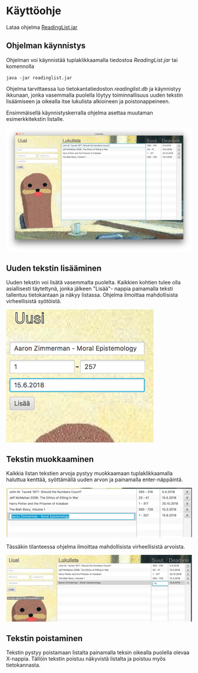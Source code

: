 # Käyttöohje

Lataa ohjelma [ReadingList.jar](https://github.com/sivosam/otm-harjoitustyo/releases/tag/viikko6)

## Ohjelman käynnistys

Ohjelman voi käynnistää tuplaklikkaamalla tiedostoa _ReadingList.jar_ tai komennolla 

```
java -jar readinglist.jar
```

Ohjelma tarvittaessa luo tietokantatiedoston _readinglist.db_ ja käynnistyy ikkunaan, jonka vasemmalla puolella löytyy toiminnallisuus uuden tekstin lisäämiseen ja oikealla itse lukulista alkioineen ja poistonappeineen. 

Ensimmäisellä käynnistyskerralla ohjelma asettaa muutaman esimerkkitekstin listalle.

<img src="https://github.com/sivosam/otm-harjoitustyo/blob/master/ReadingList/dokumentaatio/kuvat/kaytto1.png" width="800">

## Uuden tekstin lisääminen

Uuden tekstin voi lisätä vasemmalta puolelta. Kaikkien kohtien tulee olla asiallisesti täytettynä, jonka jälkeen "Lisää"- nappia painamalla teksti tallentuu tietokantaan ja näkyy listassa. Ohjelma ilmoittaa mahdollisista virheellisistä syötöistä. 

<img src="https://github.com/sivosam/otm-harjoitustyo/blob/master/ReadingList/dokumentaatio/kuvat/kaytto2.png" width="400">

## Tekstin muokkaaminen

Kaikkia listan tekstien arvoja pystyy muokkaamaan tuplaklikkaamalla haluttua kenttää, syöttämällä uuden arvon ja painamalla enter-näppäintä.

<img src="https://github.com/sivosam/otm-harjoitustyo/blob/master/ReadingList/dokumentaatio/kuvat/kaytto3.png" width="800">

 Tässäkin tilanteessa ohjelma ilmoittaa mahdollisista virheellisistä arvoista. 
 
 <img src="https://github.com/sivosam/otm-harjoitustyo/blob/master/ReadingList/dokumentaatio/kuvat/kaytto4.png" width="800">
 
 ## Tekstin poistaminen
 
 Tekstin pystyy poistamaan listalta painamalla teksin oikealla puolella olevaa X-nappia. Tällöin tekstin poistuu näkyvistä listalta ja poistuu myös tietokannasta.
